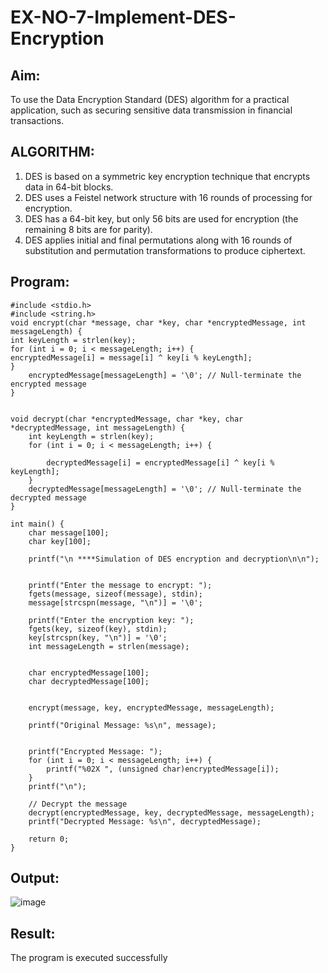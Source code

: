 # EX-NO-7-Implement-DES-Encryption

## Aim:

To use the Data Encryption Standard (DES) algorithm for a practical application, such as securing sensitive data transmission in financial transactions.

## ALGORITHM:

1. DES is based on a symmetric key encryption technique that encrypts data in 64-bit blocks.
2. DES uses a Feistel network structure with 16 rounds of processing for encryption.
3. DES has a 64-bit key, but only 56 bits are used for encryption (the remaining 8 bits are for parity).
4. DES applies initial and final permutations along with 16 rounds of substitution and permutation transformations to produce ciphertext.

## Program:
```
#include <stdio.h> 
#include <string.h> 
void encrypt(char *message, char *key, char *encryptedMessage, int messageLength) { 
int keyLength = strlen(key); 
for (int i = 0; i < messageLength; i++) { 
encryptedMessage[i] = message[i] ^ key[i % keyLength]; 
} 
    encryptedMessage[messageLength] = '\0'; // Null-terminate the encrypted message 
} 
 
 
void decrypt(char *encryptedMessage, char *key, char *decryptedMessage, int messageLength) { 
    int keyLength = strlen(key); 
    for (int i = 0; i < messageLength; i++) { 
        
        decryptedMessage[i] = encryptedMessage[i] ^ key[i % keyLength]; 
    } 
    decryptedMessage[messageLength] = '\0'; // Null-terminate the decrypted message 
} 
 
int main() { 
    char message[100]; 
    char key[100]; 
 
    printf("\n ****Simulation of DES encryption and decryption\n\n"); 
 
     
    printf("Enter the message to encrypt: "); 
    fgets(message, sizeof(message), stdin); 
    message[strcspn(message, "\n")] = '\0';  
     
    printf("Enter the encryption key: "); 
    fgets(key, sizeof(key), stdin); 
    key[strcspn(key, "\n")] = '\0';  
    int messageLength = strlen(message); 
 
    
    char encryptedMessage[100]; 
    char decryptedMessage[100]; 
 
     
    encrypt(message, key, encryptedMessage, messageLength); 
 
    printf("Original Message: %s\n", message); 
 
     
    printf("Encrypted Message: "); 
    for (int i = 0; i < messageLength; i++) { 
        printf("%02X ", (unsigned char)encryptedMessage[i]); 
    } 
    printf("\n"); 
 
    // Decrypt the message 
    decrypt(encryptedMessage, key, decryptedMessage, messageLength); 
    printf("Decrypted Message: %s\n", decryptedMessage); 
 
    return 0;
}
```



## Output:
![image](https://github.com/user-attachments/assets/fdf6b40d-f20a-4e54-a3a7-01eb60271cf8)


## Result:
  The program is executed successfully

